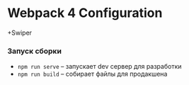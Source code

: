 # Webpack 4 Configuration

+Swiper

### Запуск сборки ###

- `npm run serve` – запускает dev сервер для разработки
- `npm run build` – собирает файлы для продакшена
